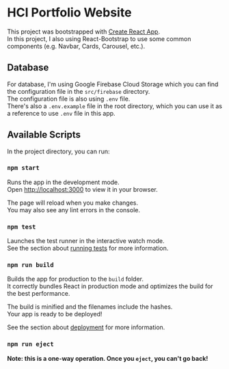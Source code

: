 # HCI Portfolio Website

This project was bootstrapped with [Create React App](https://github.com/facebook/create-react-app).\
In this project, I also using React-Bootstrap to use some common components (e.g. Navbar, Cards, Carousel, etc.).

## Database

For database, I'm using Google Firebase Cloud Storage which you can find the configuration file in the `src/firebase` directory.\
The configuration file is also using `.env` file.\
There&apos;s also a `.env.example` file in the root directory, which you can use it as a reference to use `.env` file in this app.

## Available Scripts

In the project directory, you can run:

### `npm start`

Runs the app in the development mode.\
Open [http://localhost:3000](http://localhost:3000) to view it in your browser.

The page will reload when you make changes.\
You may also see any lint errors in the console.

### `npm test`

Launches the test runner in the interactive watch mode.\
See the section about [running tests](https://facebook.github.io/create-react-app/docs/running-tests) for more information.

### `npm run build`

Builds the app for production to the `build` folder.\
It correctly bundles React in production mode and optimizes the build for the best performance.

The build is minified and the filenames include the hashes.\
Your app is ready to be deployed!

See the section about [deployment](https://facebook.github.io/create-react-app/docs/deployment) for more information.

### `npm run eject`

**Note: this is a one-way operation. Once you `eject`, you can't go back!**
